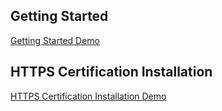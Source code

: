 ## Getting Started

[Getting Started Demo]


## HTTPS Certification Installation

[HTTPS Certification Installation Demo]






[Getting Started Demo]: https://vimeo.com/507834760/b2b6df34bd
[HTTPS Certification Installation Demo]: https://vimeo.com/500196466